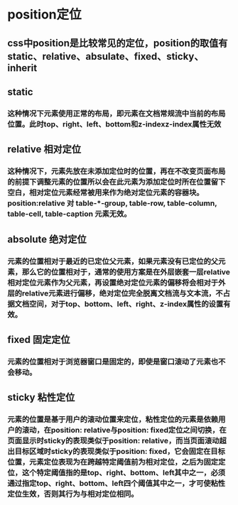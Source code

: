 # position定位
## css中position是比较常见的定位，position的取值有 static、relative、absulate、fixed、sticky、inherit

## static
### 这种情况下元素使用正常的布局，即元素在文档常规流中当前的布局位置。此时top、right、left、bottom和z-indexz-index属性无效

## relative 相对定位
### 这种情况下，元素先放在未添加定位时的位置，再在不改变页面布局的前提下调整元素的位置所以会在此元素为添加定位时所在位置留下空白，相对定位元素经常被用来作为绝对定位元素的容器块。position:relative 对 table-*-group, table-row, table-column, table-cell, table-caption 元素无效。

## absolute 绝对定位
### 元素的位置相对于最近的已定位父元素，如果元素没有已定位的父元素，那么它的位置相对于<html>，通常的使用方案是在外层嵌套一层relative相对定位元素作为父元素，再设置绝对定位元素的偏移将会相对于外层的relative元素进行偏移，绝对定位完全脱离文档流与文本流，不占据文档空间，对于top、bottom、left、right、z-index属性的设置有效。

## fixed 固定定位
### 元素的位置相对于浏览器窗口是固定的，即使是窗口滚动了元素也不会移动。

## sticky 粘性定位
### 元素的位置是基于用户的滚动位置来定位，粘性定位的元素是依赖用户的滚动，在position: relative与position: fixed定位之间切换，在页面显示时sticky的表现类似于position: relative，而当页面滚动超出目标区域时sticky的表现类似于position: fixed，它会固定在目标位置，元素定位表现为在跨越特定阈值前为相对定位，之后为固定定位，这个特定阈值指的是top、right、bottom、left其中之一，必须通过指定top、right、bottom、left四个阈值其中之一，才可使粘性定位生效，否则其行为与相对定位相同。

